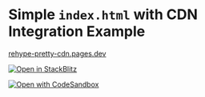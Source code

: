 # Simple `index.html` with CDN Integration Example

[rehype-pretty-cdn.pages.dev](https://rehype-pretty-cdn.pages.dev)

[![Open in StackBlitz](https://developer.stackblitz.com/img/open_in_stackblitz.svg)](https://stackblitz.com/github/rehype-pretty/rehype-pretty-code/tree/master/examples/cdn)

[![Open with CodeSandbox](https://assets.codesandbox.io/github/button-edit-lime.svg)](https://githubbox.com/rehype-pretty/rehype-pretty-code/tree/master/examples/cdn)
